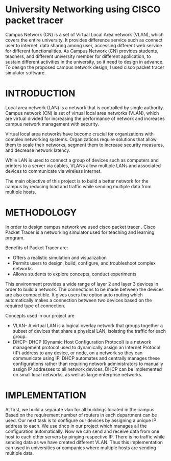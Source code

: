 # University Networking using CISCO packet tracer
Campus Network (CN) is a set of Virtual Local Area network (VLAN), which covers the entire university. It provides difference service such as connect user to internet, data sharing among user, accessing different web service for different functionalities.
As Campus Network (CN) provides students, teachers, and different university member for different application, to sustain different activities in the university, so it need to design in advance.
To design the proposed campus network design, I used cisco
packet tracer simulator software.
# INTRODUCTION
Local area network (LAN) is a network that is controlled by single authority. Campus network (CN) is set of virtual local area networks (VLAN), which are virtual divided for increasing the performance of network and increases campus network management with security.

Virtual local area networks have become crucial for organizations with complex networking systems. Organizations require solutions that allow them to scale their networks, segment them to increase security measures, and decrease network latency.

While LAN is used to connect a group of devices such as computers and printers to a server via cables, VLANs allow multiple LANs and associated devices to communicate via wireless internet.

The main objective of this project is to build a better network for the campus by reducing load and traffic while sending multiple data from multiple hosts.
# METHODOLOGY
In order to design campus network we used cisco packet tracer . Cisco Packet Tracer is a networking simulator used for teaching and learning program.

Benefits of Packet Tracer are:
- Offers a realistic simulation and visualization
- Permits users to design, build, configure, and troubleshoot complex networks
- Allows students to explore concepts, conduct experiments

This environment provides a wide range of layer 2 and layer 3 devices in order to build a network. The connections to be made between the devices are also compactible. It gives users the option auto routing which automatically makes a connection between two devices based on the required type of connection.

Concepts used in our project are
- VLAN- A virtual LAN is a logical overlay network that groups together a subset of devices that share a physical LAN, isolating the traffic for each group.
- DHCP- DHCP (Dynamic Host Configuration Protocol) is a network management protocol used to dynamically assign an Internet Protocol (IP) address to any device, or node, on a network so they can communicate using IP. DHCP automates and centrally manages these configurations rather than requiring network administrators to manually assign IP addresses to all network devices. DHCP can be implemented on small local networks, as well as large enterprise networks.
# IMPLEMENTATION
At first, we build a separate vlan for all buildings located in the campus. Based on the requirement number of routers in each department can be used. Our next task is to configure our devices by assigning a unique IP address to each. We use dhcp in our project which manages all the configuration automatically. Now we can send and receive data from one host to each other servers by pinging respective IP. There is no traffic while sending data as we have created different VLAN. Thus this implementation can used in universities or companies where multiple hosts are sending multiple data.

